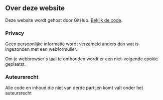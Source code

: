 
## Over deze website

Deze website wordt gehost door GitHub. <a href="https://github.com/RubenSibon/rubensibon.nl" target="_blank" rel="noopener noreferrer">Bekijk de code</a>.

### Privacy

Geen persoonlijke informatie wordt verzameld anders dan wat is ingezonden met een webformulier.

Om je webbrowser's taal te onthouden wordt er een niet-volgende cookie geplaatst.

### Auteursrecht

Alle code en inhoud die niet van derde partijen komt valt onder het auteursrecht
